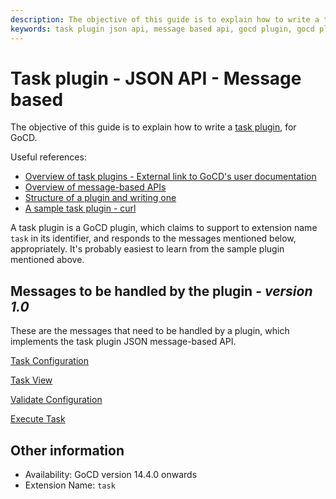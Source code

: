 ```yaml
---
description: The objective of this guide is to explain how to write a task plugin for GoCD.
keywords: task plugin json api, message based api, gocd plugin, gocd plugins
---
```


# Task plugin - JSON API - Message based

The objective of this guide is to explain how to write a [task plugin](task_plugin_overview.md), for GoCD.

Useful references:
* [Overview of task plugins - External link to GoCD's user documentation ](https://docs.gocd.org/current/extension_points/task_extension.html)
* [Overview of message-based APIs](../json_message_based_plugin_api.md)
* [Structure of a plugin and writing one](../go_plugins_basics.md)
* [A sample task plugin - curl](https://github.com/gocd/sample-plugins/tree/master/curl-plugin)

A task plugin is a GoCD plugin, which claims to support to extension name ```task``` in its identifier, and responds to the messages mentioned below, appropriately. It's probably easiest to learn from the sample plugin mentioned above.

## Messages to be handled by the plugin - ***version 1.0***

These are the messages that need to be handled by a plugin, which implements the task plugin JSON message-based API.

[Task Configuration](version_1_0/configuration.md)

[Task View](version_1_0/view.md)

[Validate Configuration](version_1_0/validate.md)

[Execute Task](version_1_0/execute.md)

## Other information

* Availability: GoCD version 14.4.0 onwards
* Extension Name: ```task```

